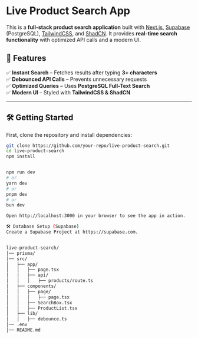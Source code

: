 # Live Product Search App

This is a **full-stack product search application** built with [Next.js](https://nextjs.org), [Supabase](https://supabase.com) (PostgreSQL), [TailwindCSS](https://tailwindcss.com), and [ShadCN](https://ui.shadcn.com). It provides **real-time search functionality** with optimized API calls and a modern UI.

## 🚀 Features

✅ **Instant Search** – Fetches results after typing **3+ characters**  
✅ **Debounced API Calls** – Prevents unnecessary requests  
✅ **Optimized Queries** – Uses **PostgreSQL Full-Text Search**  
✅ **Modern UI** – Styled with **TailwindCSS & ShadCN**  

---

## 🛠 Getting Started

First, clone the repository and install dependencies:

```bash
git clone https://github.com/your-repo/live-product-search.git
cd live-product-search
npm install


npm run dev
# or
yarn dev
# or
pnpm dev
# or
bun dev

Open http://localhost:3000 in your browser to see the app in action.

🛠 Database Setup (Supabase)
Create a Supabase Project at https://supabase.com.


live-product-search/
│── prisma/                 
│── src/
│   ├── app/
│   │   ├── page.tsx        
│   │   ├── api/
│   │   │   ├── products/route.ts  
│   ├── components/
│   │   ├── page/           
│   │   │   ├── page.tsx    
│   │   ├── SearchBox.tsx   
│   │   ├── ProductList.tsx 
│   ├── lib/
│   │   ├── debounce.ts     
│── .env                   
│── README.md              
